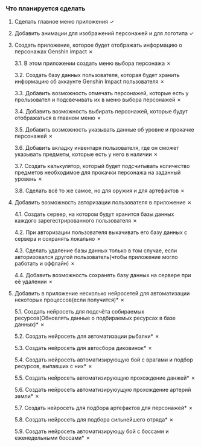 ### Что планируется сделать
1. Сделать главное меню приложения  &check;

2. Добавить анимации для изображений персонажей и для логотипа &check;

3. Создать приложение, которое будет отображать информацию о персонажах Genshin impact &cross;

	3.1. В этом приложении создать меню выбора персонажа &cross;

	3.2. Создать базу данных пользователя, которая будет хранить информацию об аккаунте Genshin Impact пользователя &cross;

	3.3. Добавить возможность отмечать персонажей, которые есть у прользовател и подсвечивать их в меню выбора персонажей &cross;

	3.4. Добавить возможность выбирать персонажей, которые будут отображаться в главном меню &cross;

	3.5. Добавить возможность указывать данные об уровне и прокачке персонажей &cross;

	3.6. Добавить вкладку инвентаря пользователя, где он сможет указывать предметы, которые есть у него в наличии &cross;

	3.7. Создать калькулятор, который будет подсчитывать количество предметов необходимое для прокачки персонажа на заданный уровень &cross;

	3.8. Сделать всё то же самое, но для оружия и для артефактов &cross;

4. Добавить возможность авторизации пользователя в приложение &cross;

	4.1. Создать сервер, на котором будут хранится базы данных каждого зарегестрированного пользователя &cross;

	4.2. При авторизации пользователя выкачивать его базу данных с сервера и сохранять локально &cross;

	4.3. Сделать удаление базы данных только в том случае, если авторизовался другой пользователь(чтобы приложение могло работать и оффлайн) &cross;

	4.4. Добавить возможность сохранять базу данных на сервере при её удалении &cross;

5. Добавить в приложение несколько нейросетей для автоматизации некоторых процессов(если получится)\* &cross;

	5.1. Создать нейросеть для подсчёта собираемых ресурсов(Обновлять данные о подбираемых ресурсах в базе данных)\* &cross;

	5.2. Создать нейросеть для автоматизации рыбалки\* &cross;

	5.3. Создать нейросеть для автосбора диковинок\* &cross;

	5.4. Создать нейросеть автоматизирующую бой с врагами и подбор ресурсов, выпавших с них\* &cross;

	5.5. Создать нейросеть автоматизирующую прохождение данжей\* &cross;

	5.6. Создать нейросеть автоматизируюущую прохождение артерий земли\* &cross;

	5.7. Создать нейросеть для подбора артефактов для персонажей\* &cross;

	5.8. Создать нейросеть для подбора сильнейшего отряда\* &cross;

	5.9. Создать нейросеть автоматизирующу бой с боссами и еженедельными боссами\* &cross;
